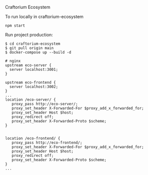 Craftorium Ecosystem

To run locally in craftorium-ecosystem

```
npm start
```


Run project production:

```shell
$ cd craftorium-ecosystem
$ git pull origin main
$ docker-compose up --build -d
```

```
# nginx 
upstream eco-server {
  server localhost:3001;
}

upstream eco-frontend {
  server localhost:3002;
}
...
location /eco-server/ {
   proxy_pass http://eco-server/;
   proxy_set_header X-Forwarded-For $proxy_add_x_forwarded_for;
   proxy_set_header Host $host;
   proxy_redirect off;
   proxy_set_header X-Forwarded-Proto $scheme;
}


location /eco-frontend/ {
   proxy_pass http://eco-frontend/;
   proxy_set_header X-Forwarded-For $proxy_add_x_forwarded_for;
   proxy_set_header Host $host;
   proxy_redirect off;
   proxy_set_header X-Forwarded-Proto $scheme;
}
...
```